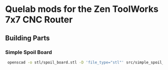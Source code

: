 # Quelab mods for the Zen ToolWorks 7x7 CNC Router

## Building Parts
### Simple Spoil Board

```sh
 openscad -o stl/spoil_board.stl -D 'file_type="stl"' src/simple_spoil_board.scad
```